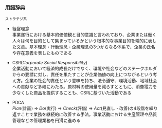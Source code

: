 ### 用語辞典

`ストラテジ系`

- 経営理念  
事業遂行における基本的価値観と目的意識と言われており、企業または働く人々は何を目的として集まっているかという根本的な事業目的を端的に表した文章。基本理念・行動理念・企業理念の3つからなる体系で、企業の氏名や存在意義を表したものである

- CSR(*Corporate Social Responsibility*)  
企業活動において経済的成長だけでなく、環境や社会などのステークホルダからの要請に対し、責任を果たすことが企業価値の向上につながるという考え方。企業の社会的責任という意味を持ち、法令遵守、環境活動、地域社会への貢献など多岐にわたる。原材料の使用量を減らすとともに、消費電力を少なくした商品を提供することも、CSRに基づいた活動である

- PDCA  
*Plan*(計画) => *Do*(実行) => *Check*(評価) => *Act*(見直し・改善)の4段階を繰り返すことで業務を継続的に改善する手法。事業活動における生産管理や品質管理などの管理業務を円滑に進める
